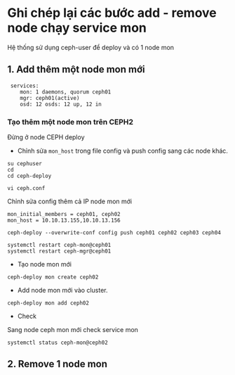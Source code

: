 # Ghi chép lại các bước add - remove node chạy service mon 

Hệ thống sử dụng ceph-user để deploy và có 1 node mon

## 1. Add thêm một node mon mới

[](../images/add-node-mon/Screenshot_6.png)

```
 services:
    mon: 1 daemons, quorum ceph01
    mgr: ceph01(active)
    osd: 12 osds: 12 up, 12 in
```

### Tạo thêm một node mon trên CEPH2

Đừng ở node CEPH deploy

- Chỉnh sửa `mon_host` trong file config và push config sang các node khác.

```
su cephuser
cd
cd ceph-deploy
```

```
vi ceph.conf
```

Chỉnh sửa config thêm cả IP node mon mới

```
mon_initial_members = ceph01, ceph02
mon_host = 10.10.13.155,10.10.13.156

```

```
ceph-deploy --overwrite-conf config push ceph01 ceph02 ceph03 ceph04
```

[](../images/add-node-mon/Screenshot_7.png)


```
systemctl restart ceph-mon@ceph01
systemctl restart ceph-mgr@ceph01
```

- Tạo node mon mới

```
ceph-deploy mon create ceph02
```

[](../images/add-node-mon/Screenshot_8.png)

[](../images/add-node-mon/Screenshot_9.png)

- Add node mon mới vào cluster.

```
ceph-deploy mon add ceph02
```

[](../images/add-node-mon/Screenshot_10.png)

[](../images/add-node-mon/Screenshot_11.png)

- Check 

Sang node ceph mon mới check service mon

```
systemctl status ceph-mon@ceph02
```

[](../images/add-node-mon/Screenshot_12.png)


## 2. Remove 1 node mon






